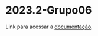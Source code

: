 # 2023.2-Grupo06
Link para acessar a <a href="https://interacao-humano-computador.github.io/2023.2-Grupo06/" targe=_blank>documentação</a>.
